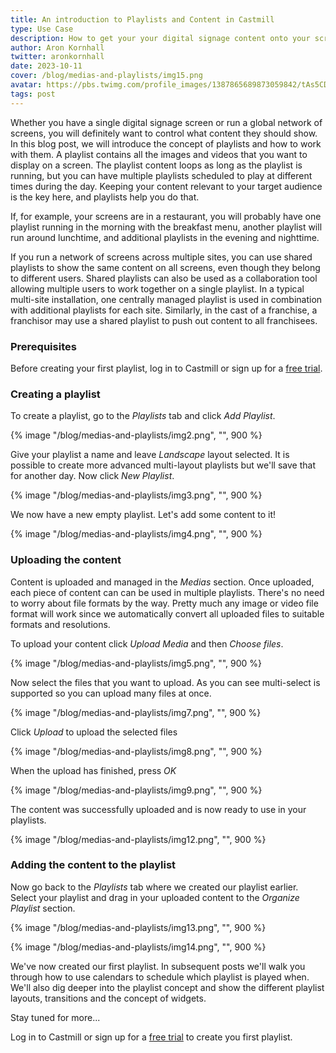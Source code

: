 ```yaml
---
title: An introduction to Playlists and Content in Castmill
type: Use Case
description: How to get your your digital signage content onto your screens using playlists.
author: Aron Kornhall
twitter: aronkornhall
date: 2023-10-11
cover: /blog/medias-and-playlists/img15.png
avatar: https://pbs.twimg.com/profile_images/1387865689873059842/tAs5CDQ0_400x400.jpg
tags: post
---
```


Whether you have a single digital signage screen or run a global network of screens, you will definitely want to control what content they should show. In this blog post, we will introduce the concept of playlists and how to work with them. A playlist contains all the images and videos that you want to display on a screen. The playlist content loops as long as the playlist is running, but you can have multiple playlists scheduled to play at different times during the day. Keeping your content relevant to your target audience is the key here, and playlists help you do that.

If, for example, your screens are in a restaurant, you will probably have one playlist running in the morning with the breakfast menu, another playlist will run around lunchtime, and additional playlists in the evening and nighttime.

If you run a network of screens across multiple sites, you can use shared playlists to show the same content on all screens, even though they belong to different users. Shared playlists can also be used as a collaboration tool allowing multiple users to work together on a single playlist. In a typical multi-site installation, one centrally managed playlist is used in combination with  additional playlists for each site. Similarly, in the cast of a franchise, a franchisor may use a shared playlist to push out content to all franchisees.

### Prerequisites

Before creating your first playlist, log in to Castmill or sign up for a [free trial](https://app.castmill.com).

### Creating a playlist

To create a playlist, go to the *Playlists* tab and click *Add Playlist*.

{% image "/blog/medias-and-playlists/img2.png", "", 900 %}

Give your playlist a name and leave *Landscape* layout selected. It is possible to
create more advanced multi-layout playlists but we'll save that for another day.
Now click *New Playlist*.

{% image "/blog/medias-and-playlists/img3.png", "", 900 %}

We now have a new empty playlist. Let's add some content to it!

{% image "/blog/medias-and-playlists/img4.png", "", 900 %}

### Uploading the content

Content is uploaded and managed in the *Medias* section. Once uploaded, each piece
of content can can be used in multiple playlists. There's no need to worry about
file formats by the way. Pretty much any image or video file format will work since we automatically convert all uploaded files to suitable formats and resolutions.

To upload your content click *Upload Media* and then *Choose files*.

{% image "/blog/medias-and-playlists/img5.png", "", 900 %}

Now select the files that you want to upload. As you can see multi-select is supported
so you can upload many files at once.

{% image "/blog/medias-and-playlists/img7.png", "", 900 %}

Click *Upload* to upload the selected files

{% image "/blog/medias-and-playlists/img8.png", "", 900 %}

When the upload has finished, press *OK*

{% image "/blog/medias-and-playlists/img9.png", "", 900 %}

The content was successfully uploaded and is now ready to use in your playlists.

{% image "/blog/medias-and-playlists/img12.png", "", 900 %}

### Adding the content to the playlist

Now go back to the *Playlists* tab where we created our playlist earlier. Select your playlist and drag in your uploaded
content to the *Organize Playlist* section.

{% image "/blog/medias-and-playlists/img13.png", "", 900 %}

{% image "/blog/medias-and-playlists/img14.png", "", 900 %}

We've now created our first playlist. In subsequent posts we'll walk you through how to use calendars to schedule which playlist is played when. We'll also dig deeper into the playlist concept and show the different playlist layouts, transitions and the concept of widgets.

Stay tuned for more...


Log in to Castmill or sign up for a [free trial](https://app.castmill.com) to create you first playlist.

